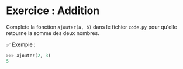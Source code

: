 # Exercice : Addition

Complète la fonction `ajouter(a, b)` dans le fichier `code.py` pour qu'elle retourne la somme des deux nombres.

✅ Exemple :

```python
>>> ajouter(2, 3)
5
